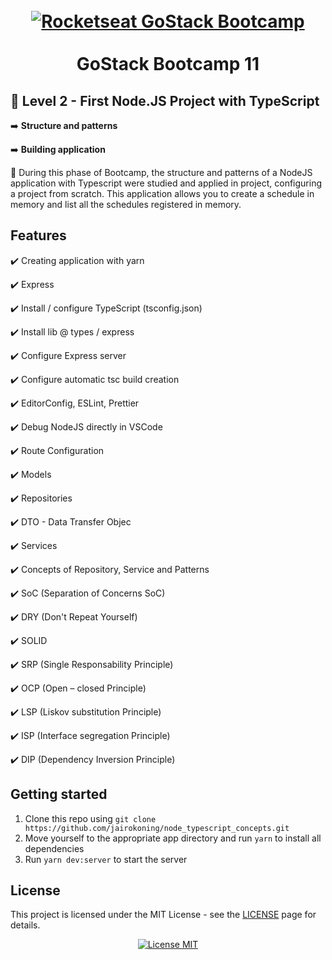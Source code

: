 <h1 align="center">
<br>
	<a href="https://rocketseat.com.br/gostack">
  <img src="https://i.pinimg.com/originals/d6/1f/ac/d61facac9cb3d1ef113bb67634707a0c.jpg" alt="Rocketseat GoStack Bootcamp">
	</a>
<br>
<br>
GoStack Bootcamp 11
</h1>

## :checkered_flag: Level 2 - First Node.JS Project with TypeScript


 :arrow_right: **Structure and patterns**

 :arrow_right: **Building application**

:red_circle: During this phase of Bootcamp, the structure and patterns of a NodeJS application with Typescript were studied and applied in project, configuring a project from scratch.
This application allows you to create a schedule in memory and list all the schedules registered in memory.

## Features

:heavy_check_mark: Creating application with yarn

:heavy_check_mark: Express

:heavy_check_mark: Install / configure TypeScript (tsconfig.json)

:heavy_check_mark: Install lib @ types / express

:heavy_check_mark: Configure Express server

:heavy_check_mark: Configure automatic tsc build creation

:heavy_check_mark: EditorConfig, ESLint, Prettier

:heavy_check_mark: Debug NodeJS directly in VSCode

:heavy_check_mark: Route Configuration

:heavy_check_mark: Models

:heavy_check_mark: Repositories

:heavy_check_mark: DTO - Data Transfer Objec

:heavy_check_mark: Services

:heavy_check_mark: Concepts of Repository, Service and Patterns

:heavy_check_mark: SoC (Separation of Concerns SoC)

:heavy_check_mark: DRY (Don't Repeat Yourself)

:heavy_check_mark: SOLID

:heavy_check_mark: SRP (Single Responsability Principle)

:heavy_check_mark: OCP (Open – closed Principle)

:heavy_check_mark: LSP (Liskov substitution Principle)

:heavy_check_mark: ISP (Interface segregation Principle)

:heavy_check_mark: DIP (Dependency Inversion Principle)

## Getting started

1. Clone this repo using `git clone https://github.com/jairokoning/node_typescript_concepts.git`
2. Move yourself to the appropriate app directory and run `yarn` to install all dependencies
3. Run `yarn dev:server` to start the server

## License

This project is licensed under the MIT License - see the [LICENSE](https://opensource.org/licenses/MIT) page for details.

<p align="center">
  <a href="https://opensource.org/licenses/MIT">
    <img src="https://img.shields.io/badge/License-MIT-blue.svg" alt="License MIT">
  </a>
</p>
